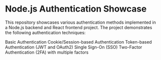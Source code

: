 # Node.js Authentication Showcase
This repository showcases various authentication methods implemented in a Node.js backend and React frontend project. The project demonstrates the following authentication techniques:

Basic Authentication
Cookie/Session-based Authentication
Token-based Authentication (JWT and OAuth2)
Single Sign-On (SSO)
Two-Factor Authentication (2FA) with multiple factors

```sh

```